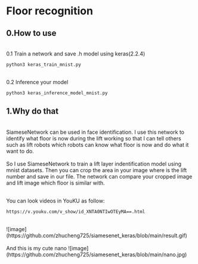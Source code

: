 # Floor recognition

## 0.How to use

<br>0.1 Train a network and save .h model using keras(2.2.4)<br>

```python3 keras_train_mnist.py```<br>

<br>0.2 Inference your model<br>

```python3 keras_inference_model_mnist.py```<br>


## 1.Why do that
<br>
SiameseNetwork can be used in face identification. I use this network to identify what floor is now during the lift working so that I can tell others such as lift robots which robots can know what floor is now and do what it want to do.
<br>

<br>
So I use SiameseNetwork to train a lift layer indentification model using mnist datasets. Then you can crop the area in your image where is the lift number and save in our file. The network can compare your cropped image and lift image which floor is similar with.
<br>

<br>You can look videos in YouKU as follow:<br>
```
https://v.youku.com/v_show/id_XNTA0NTIwOTEyMA==.html
```
<br>
![image](https://github.com/zhucheng725/siamesenet_keras/blob/main/result.gif)<br>
<br>
And this is my cute nano
![image](https://github.com/zhucheng725/siamesenet_keras/blob/main/nano.jpg)<br>
